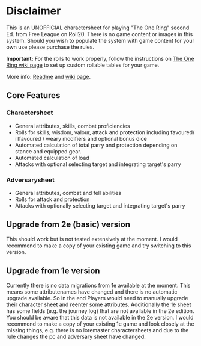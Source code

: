 Disclaimer
==========
This is an UNOFFICIAL charactersheet for playing "The One Ring" second Ed. from Free League on Roll20.
There is no game content or images in this system.
Should you wish to populate the system with game content for your own use please purchase the rules.

**Important:** For the rolls to work properly, follow the instructions on [The One Ring wiki page](https://wiki.roll20.net/The_One_Ring#Rollable_Tables) to set up custom rollable tables for your game.

More info: [Readme](https://github.com/Roll20/roll20-character-sheets/blob/master/The%20One%20Ring/README.md) and [wiki page](https://wiki.roll20.net/The_One_Ring).

## Core Features ##

### Charactersheet ###
- General attributes, skills, combat proficiencies
- Rolls for skills, wisdom, valour, attack and protection including favoured/ illfavoured / weary modifiers and optional bonus dice 
- Automated calculation of total parry and protection depending on stance and equipped gear.
- Automated calculation of load
- Attacks with optional selecting target and integrating target's parry

### Adversarysheet ###
- General attributes, combat and fell abilities
- Rolls for attack and protection
- Attacks with optionally selecting target and integrating target's parry

## Upgrade from 2e (basic) version ##
This should work but is not tested extensively at the moment. I would recommend to make a copy of your existing game and try switching to this version.

## Upgrade from 1e version ##
Currently there is no data migrations from 1e available at the moment. This means some attributenames have changed and there is no automatic upgrade available. So in the end Players would need to manually upgrade their character sheet and reenter some attributes. Additionally the 1e sheet has some fields (e.g. the journey log) that are not available in the 2e edition. You should be aware that this data is not available in the 2e version.
I would recommend to make a copy of your existing 1e game and look closely at the missing things, e.g. there is no loremaster charactersheets and due to the rule changes the pc and adversary sheet have changed.